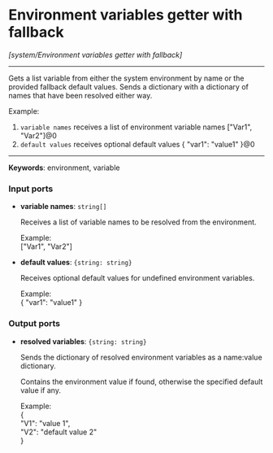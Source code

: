 # Environment variables getter with fallback

_[system/Environment variables getter with fallback]_

---

Gets a list variable from either the system environment by name or the provided fallback default values. Sends a dictionary with a dictionary of names that have been resolved either way.  
  
Example:   
1. `variable names` receives a list of environment variable names ["Var1", "Var2"]@0  
2. `default values` receives optional default values { "var1": "value1" }@0  

---

__Keywords__: environment, variable

### Input ports

* __variable names__: ` string[] `


    Receives a list of variable names to be resolved from the environment.  
      
    Example:  
    ["Var1", "Var2"]  


* __default values__: ` {string: string} `


    Receives optional default values for undefined environment variables.  
      
    Example:  
    { "var1": "value1" }  

### Output ports

* __resolved variables__: ` {string: string} `


    Sends the dictionary of resolved environment variables as a name:value dictionary.  
      
    Contains the environment value if found, otherwise the specified default value if any.  
      
      
    Example:  
    {  
      "V1": "value 1",  
      "V2": "default value 2"  
    }  

